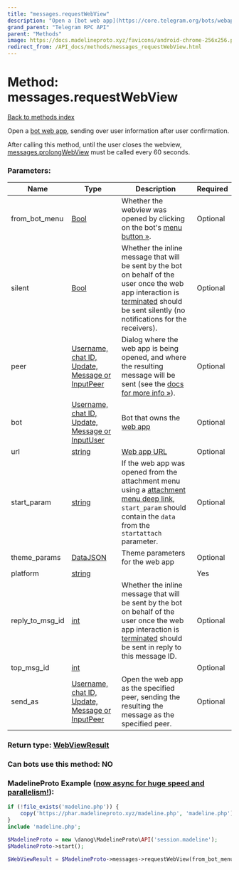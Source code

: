 ```yaml
---
title: "messages.requestWebView"
description: "Open a [bot web app](https://core.telegram.org/bots/webapps), sending over user information after user confirmation."
grand_parent: "Telegram RPC API"
parent: "Methods"
image: https://docs.madelineproto.xyz/favicons/android-chrome-256x256.png
redirect_from: /API_docs/methods/messages_requestWebView.html
---
```

# Method: messages.requestWebView
[Back to methods index](index.html)



Open a [bot web app](https://core.telegram.org/bots/webapps), sending over user information after user confirmation.

After calling this method, until the user closes the webview, [messages.prolongWebView](../methods/messages.prolongWebView.html) must be called every 60 seconds.

### Parameters:

| Name     |    Type       | Description | Required |
|----------|---------------|-------------|----------|
|from\_bot\_menu|[Bool](/API_docs/types/Bool.html) | Whether the webview was opened by clicking on the bot's [menu button »](https://core.telegram.org/api/bots/menu). | Optional|
|silent|[Bool](/API_docs/types/Bool.html) | Whether the inline message that will be sent by the bot on behalf of the user once the web app interaction is [terminated](../methods/messages.sendWebViewResultMessage.html) should be sent silently (no notifications for the receivers). | Optional|
|peer|[Username, chat ID, Update, Message or InputPeer](/API_docs/types/InputPeer.html) | Dialog where the web app is being opened, and where the resulting message will be sent (see the [docs for more info »](https://core.telegram.org/api/bots/webapps)). | Optional|
|bot|[Username, chat ID, Update, Message or InputUser](/API_docs/types/InputUser.html) | Bot that owns the [web app](https://core.telegram.org/api/bots/webapps) | Optional|
|url|[string](/API_docs/types/string.html) | [Web app URL](https://core.telegram.org/api/bots/webapps) | Optional|
|start\_param|[string](/API_docs/types/string.html) | If the web app was opened from the attachment menu using a [attachment menu deep link](https://core.telegram.org/api/links#bot-attachment-menu-links), `start_param` should contain the `data` from the `startattach` parameter. | Optional|
|theme\_params|[DataJSON](/API_docs/types/DataJSON.html) | Theme parameters for the web app | Optional|
|platform|[string](/API_docs/types/string.html) |  | Yes|
|reply\_to\_msg\_id|[int](/API_docs/types/int.html) | Whether the inline message that will be sent by the bot on behalf of the user once the web app interaction is [terminated](../methods/messages.sendWebViewResultMessage.html) should be sent in reply to this message ID. | Optional|
|top\_msg\_id|[int](/API_docs/types/int.html) |  | Optional|
|send\_as|[Username, chat ID, Update, Message or InputPeer](/API_docs/types/InputPeer.html) | Open the web app as the specified peer, sending the resulting the message as the specified peer. | Optional|


### Return type: [WebViewResult](/API_docs/types/WebViewResult.html)

### Can bots use this method: **NO**


### MadelineProto Example ([now async for huge speed and parallelism!](https://docs.madelineproto.xyz/docs/ASYNC.html)):


```php
if (!file_exists('madeline.php')) {
    copy('https://phar.madelineproto.xyz/madeline.php', 'madeline.php');
}
include 'madeline.php';

$MadelineProto = new \danog\MadelineProto\API('session.madeline');
$MadelineProto->start();

$WebViewResult = $MadelineProto->messages->requestWebView(from_bot_menu: Bool, silent: Bool, peer: InputPeer, bot: InputUser, url: 'string', start_param: 'string', theme_params: DataJSON, platform: 'string', reply_to_msg_id: int, top_msg_id: int, send_as: InputPeer, );
```

